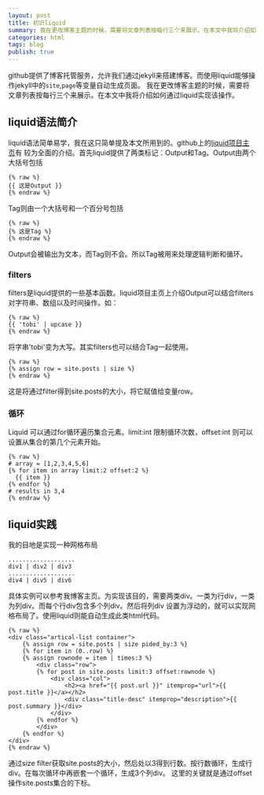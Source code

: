```yaml
---
layout: post
title: 初识liquid
summary: 我在更改博客主题的时候，需要将文章列表按每行三个来展示。在本文中我将介绍如何通过liquid实现该操作。
categories: html
tags: blog
publish: true
---
```


github提供了博客托管服务，允许我们通过jekyll来搭建博客。而使用liquid能够操作jekyll中的`site`,`page`等变量自动生成页面。
我在更改博客主题的时候，需要将文章列表按每行三个来展示。在本文中我将介绍如何通过liquid实现该操作。


## liquid语法简介 ##
liquid语法简单易学，我在这只简单提及本文所用到的。github上的[liquid项目主页](https://github.com/Shopify/liquid/wiki/Liquid-for-Designers)有
较为全面的介绍。首先liquid提供了两类标记：Output和Tag。Output由两个大括号包括


```
{% raw %}
{{ 这是Output }}
{% endraw %}
```


Tag则由一个大括号和一个百分号包括


```liquid
{% raw %}
{% 这是Tag %}
{% endraw %}
```


Output会被输出为文本，而Tag则不会。所以Tag被用来处理逻辑判断和循环。

### filters 
filters是liquid提供的一些基本函数。liquid项目主页上介绍Output可以结合filters对字符串、数组以及时间操作。如：


```liquid
{% raw %}
{{ 'tobi' | upcase }}
{% endraw %}
```


将字串'tobi'变为大写。其实filters也可以结合Tag一起使用。


```liquid
{% raw %}
{% assign row = site.posts | size %}
{% endraw %}
```


这是将通过filter得到site.posts的大小，将它赋值给变量row。

### 循环

Liquid 可以通过for循环遍历集合元素。limit:int 限制循环次数，offset:int 则可以设置从集合的第几个元素开始。


```liquid
{% raw %}
# array = [1,2,3,4,5,6]
{% for item in array limit:2 offset:2 %}
  {{ item }}
{% endfor %}
# results in 3,4
{% endraw %}
```


## liquid实践 ##
我的目地是实现一种网格布局


```
...................
div1 | div2 | div3
...................
div4 | div5 | div6
```


具体实例可以参考我博客主页。为实现该目的，需要两类div。一类为行div，一类为列div。而每个行div包含多个列div。然后将列div
设置为浮动的，就可以实现网格布局了。使用liquid则能自动生成此类html代码。


```
{% raw %}
<div class="artical-list container">  
	{% assign row = site.posts | size pided_by:3 %}
	{% for item in (0..row) %}
	{% assign rownode = item | times:3 %}
		<div class="row">
		{% for post in site.posts limit:3 offset:rownode %}
			<div class="col">
				<h2><a href="{{ post.url }}" itemprop="url">{{ post.title }}</a></h2>
				<div class="title-desc" itemprop="description">{{ post.summary }}</div>
			</div>
		{% endfor %}
		</div>
	{% endfor %}
</div>
{% endraw %}
```


通过size filter获取site.posts的大小，然后处以3得到行数。按行数循环，生成行div。在每次循环中再嵌套一个循环，生成3个列div。
这里的关键就是通过offset操作site.posts集合的下标。
















